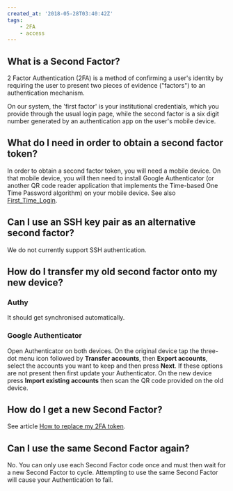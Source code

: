 ```yaml
---
created_at: '2018-05-28T03:40:42Z'
tags: 
    - 2FA
    - access
---
```



## What is a Second Factor?

2 Factor Authentication (2FA) is a method of confirming a user's
identity by requiring the user to present two pieces of evidence
("factors") to an authentication mechanism. 

On our system, the 'first factor' is your institutional credentials, 
which you provide through the usual login page, while the second factor
is a six digit number generated by an authentication app on the user's mobile device.

## What do I need in order to obtain a second factor token?

In order to obtain a second factor token, you will need a
mobile device. On that mobile device, you will then need to install
Google Authenticator (or another QR code reader application that
implements the Time-based One Time Password algorithm) on your mobile
device.
See also [First_Time_Login](../../Getting_Started/Accessing_the_HPCs/First_Time_Login.md).

## Can I use an SSH key pair as an alternative second factor?

We do not currently support SSH authentication.

## How do I transfer my old second factor onto my new device?

### Authy

It should get synchronised automatically.

### Google Authenticator

Open Authenticator on both devices. On the
original device tap the three-dot menu icon followed by **Transfer
accounts**, then **Export accounts**, select the accounts you want to
keep and then press **Next**. If these options are not present then
first update your Authenticator. On the new device press **Import
existing accounts** then scan the QR code provided on the old device.

## How do I get a new Second Factor?

See article [How to replace my 2FA token](./How_to_replace_my_2FA.md).

## Can I use the same Second Factor again?

No. You can only use each Second Factor code once and must
then wait for a new Second Factor to cycle. Attempting to use the same
Second Factor will cause your Authentication to fail.
